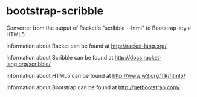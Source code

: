 bootstrap-scribble
==================

Converter from the output of Racket's "scribble --html" to Bootstrap-style HTML5

Information about Racket can be found at http://racket-lang.org/

Information about Scribble can be found at http://docs.racket-lang.org/scribble/

Information about HTML5 can be found at http://www.w3.org/TR/html5/

Information about Bootstrap can be found at http://getbootstrap.com/